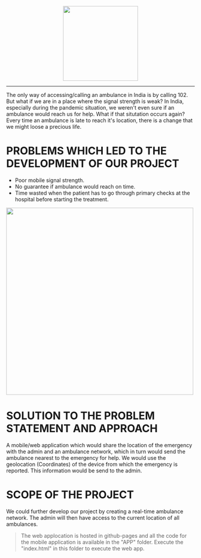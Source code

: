 <p align="center">
<img src="https://user-images.githubusercontent.com/75233364/141418456-f3fd2b48-ae2d-4f86-8c3d-a9ca50c8d225.png" width="200" height="200">
</p>

---

The only way of accessing/calling an ambulance in India is by calling 102. But what if we are in a place where the signal strength is weak? In India, especially during the pandemic situation, we weren't even sure if an ambulance would reach us for help. What if that situtation occurs again? Every time an ambulance is late to reach it's location, there is a change that we might loose a precious life. 


# PROBLEMS WHICH LED TO THE DEVELOPMENT OF OUR PROJECT

- Poor mobile signal strength.
- No guarantee if ambulance would reach on time.
- Time wasted when the patient has to go through primary checks at the hospital before starting the treatment. 

<img src="https://user-images.githubusercontent.com/75233364/141436146-b2c48623-d0a4-4193-9657-693805f816cd.png" width="500" height="500">

# SOLUTION TO THE PROBLEM STATEMENT AND APPROACH

A mobile/web application which would share the location of the emergency with the admin and an ambulance network, which in turn would send the ambulance nearest to the emergency for help. We would use the geolocation (Coordinates) of the device from which the emergency is reported. This information would be send to the admin. 

# SCOPE OF THE PROJECT

We could further develop our project by creating a real-time ambulance network. The admin will then have access to the current location of all ambulances. 


> The web applocation is hosted in github-pages and all the code for the mobile application is available in the "APP" folder. Execute the "index.html" in this folder to execute the web app. 

